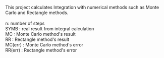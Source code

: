 This project calculates Integration with numerical methods such as Monte Carlo and Rectangle methods. <br/> <br/>
n: number of steps \
SYMB : real result from integral calculation \
MC : Monte Carlo method's result \
RR : Rectangle method's result \
MC(err) : Monte Carlo method's error \
RR(err) : Rectangle method's error 
